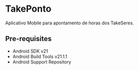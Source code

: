 TakePonto
===================================

Aplicativo Mobile para apontamento de horas dos TakeSeres.

Pre-requisites
--------------

- Android SDK v21
- Android Build Tools v21.1.1
- Android Support Repository

